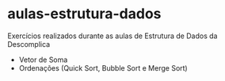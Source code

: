 # aulas-estrutura-dados
Exercícios realizados durante as aulas de Estrutura de Dados da Descomplica 

- Vetor de Soma
- Ordenações (Quick Sort, Bubble Sort e Merge Sort)